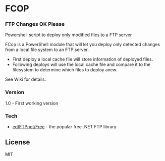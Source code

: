 # FCOP
### FTP Changes OK Please
Powershell script to deploy only modified files to a FTP server

FCop is a PowerShell module that will let you deploy only detected changes from a local file system to an FTP server.

- First deploy a local cache file will store information of deployed files.
- Following deploys will use the local cache file and compare it to the filesystem to determine which files to deploy anew.

See Wiki for details.

### Version
1.0 - First working version

### Tech

* [edtFTPnet/Free] -  the popular free .NET FTP library

License
----

MIT

   [edtFTPnet/Free]: <http://enterprisedt.com/products/edtftpnet/>
